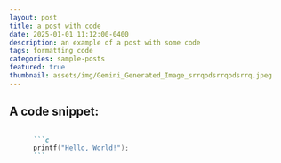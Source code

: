 ```yaml
---
layout: post
title: a post with code
date: 2025-01-01 11:12:00-0400
description: an example of a post with some code
tags: formatting code
categories: sample-posts
featured: true
thumbnail: assets/img/Gemini_Generated_Image_srrqodsrrqodsrrq.jpeg
---
```


## A code snippet:


````markdown

      ```c
      printf("Hello, World!");
      ```

````
